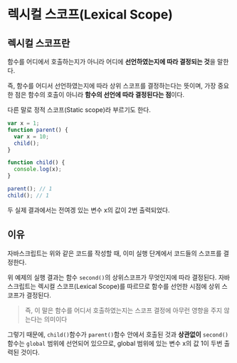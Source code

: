 # 렉시컬 스코프(Lexical Scope)

## 렉시컬 스코프란
함수를 어디에서 호출하는지가 아니라 어디에 **선언하였는지에 따라 결정되는 것**을 말한다. 

즉, 함수를 어디서 선언하였는지에 따라 상위 스코프를  결정하는다는 뜻이며, 가장 중요한 점은 함수의 호출이 아니라 **함수의 선언에 따라 결정된다는 점**이다.

다른 말로 정적 스코프(Static scope)라 부르기도 한다.

```js
var x = 1;
function parent() {
  var x = 10;
  child();
}

function child() {
  console.log(x);
}

parent(); // 1
child(); // 1
```

두 실제 결과에서는 전여겡 있는 변수 x의 값이 2번 출력되었다. 

## 이유
자바스크립트는 위와 같은 코드를 작성할 때, 이미 실행 단계에서 코드들의 스코프를 결정한다. 

위 예제의 실행 결과는 함수 `second()`의 상위스코프가 무엇인지에 따라 결정된다. 
자바스크립트는 렉시컬 스코프(Lexical Scope)를 따르므로 함수를 선언한 시점에 상위 스코프가 결정된다. 

> 즉, 이 말은 함수를 어디서 호출하였는지는 스코프 결정에 아무런 영향을 주지 않는다는 의미이다

그렇기 때문에, `child()`함수가 `parent()`함수 안에서 호출된 것과 **상관없이** `second()`함수는 `global` 범위에 선언되어 있으므로, global 범위에 있는 변수 x의 값 1이 두번 출력된 것이다.



